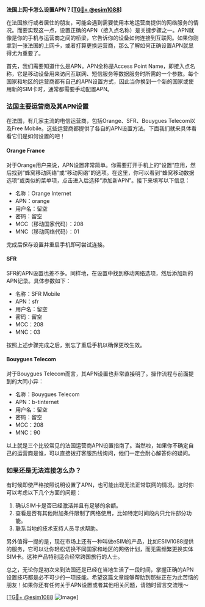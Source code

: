 **法国上网卡怎么设置APN？[[TG💪+ @esim1088](https://t.me/s/esim1088)]**

在法国旅行或者居住的朋友，可能会遇到需要使用本地运营商提供的网络服务的情况。而要实现这一点，设置正确的APN（接入点名称）是关键步骤之一。APN就像是你的手机与运营商之间的桥梁，它告诉你的设备如何连接到互联网。如果你刚拿到一张法国的上网卡，或者打算更换运营商，那么了解如何正确设置APN就显得尤为重要了。

首先，我们需要知道什么是APN。APN全称是Access Point Name，即接入点名称，它是移动设备用来访问互联网、短信服务等数据服务时所需的一个参数。每个国家和地区的运营商都有自己的APN设置方式，因此当你换到一个新的国家或使用新的SIM卡时，通常都需要手动配置APN。

### 法国主要运营商及其APN设置

在法国，有几家主流的电信运营商，包括Orange、SFR、Bouygues Telecom以及Free Mobile。这些运营商都提供了各自的APN设置方法。下面我们就来具体看看它们是如何设置的吧！

#### Orange France
对于Orange用户来说，APN设置非常简单。你需要打开手机上的“设置”应用，然后找到“蜂窝移动网络”或“移动网络”的选项。在这里，你可以看到“蜂窝移动数据选项”或类似的菜单项，点击进入后选择“添加新APN”。接下来填写以下信息：
- 名称：Orange Internet
- APN：orange
- 用户名：留空
- 密码：留空
- MCC（移动国家代码）：208
- MNC（移动网络代码）：01

完成后保存设置并重启手机即可尝试连接。

#### SFR
SFR的APN设置也差不多。同样地，在设置中找到移动网络选项，然后添加新的APN记录。具体参数如下：
- 名称：SFR Mobile
- APN：sfr
- 用户名：留空
- 密码：留空
- MCC：208
- MNC：03

按照上述步骤完成之后，别忘了重启手机以确保更改生效。

#### Bouygues Telecom
对于Bouygues Telecom而言，其APN设置也非常直接明了。操作流程与前面提到的大同小异：
- 名称：Bouygues Telecom
- APN：b-tinternet
- 用户名：留空
- 密码：留空
- MCC：208
- MNC：90

以上就是三个比较常见的法国运营商APN设置指南了。当然啦，如果你不确定自己的运营商是谁，可以直接拨打客服热线询问，他们一定会耐心解答你的疑问。

### 如果还是无法连接怎么办？

有时候即使严格按照说明设置了APN，也可能出现无法正常联网的情况。这时你可以考虑以下几个方面的问题：
1. 确认SIM卡是否已经激活并且有足够的余额。
2. 查看是否有其他附加条件限制了网络使用，比如特定时间段内只允许部分功能。
3. 联系当地的技术支持人员寻求帮助。

另外值得一提的是，现在市场上还有一种叫做eSIM的产品，比如ESIM1088提供的服务，它可以让你轻松切换不同国家和地区的网络计划，而无需频繁更换实体SIM卡。这种产品特别适合经常跨国旅行的人士。

总之，无论你是初次来到法国还是已经在当地生活了一段时间，掌握正确的APN设置技巧都是必不可少的一项技能。希望这篇文章能够帮助到那些正在为此苦恼的朋友！如果你还有任何关于APN设置或者其他相关问题，请随时留言交流哦～

[[TG💪+ @esim1088](https://t.me/s/esim1088) ![Image](https://i.postimg.cc/4NQfJmqS/Snipaste-2025-05-13-00-14-12.png)]